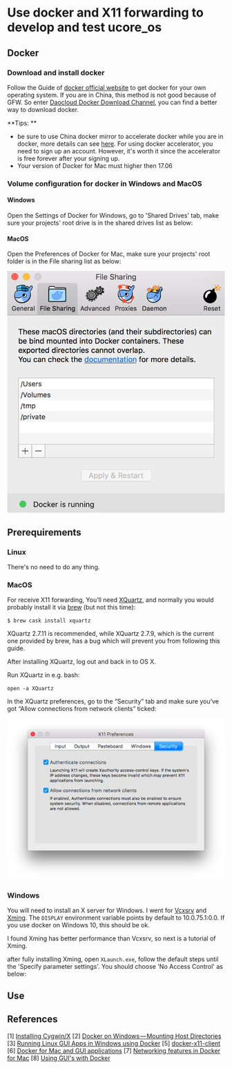 # Use docker and X11 forwarding to develop and test ucore_os

## Docker

### Download and install docker

Follow the Guide of [docker official website](www.docker.com) to get docker for your own operating system. If you are in China, this method is not good because of GFW. So enter [Daocloud Docker Download Channel](http://get.daocloud.io), you can find a better way to download docker.

**Tips: **

- be sure to use China docker mirror to accelerate docker while you are in docker, more details can see [here](https://www.daocloud.io/mirror). For using docker accelerator, you need to sign up an account. However, it's worth it since the accelerator is free forever after your signing up.
- Your version of  Docker for Mac must higher then 17.06

### Volume configuration for docker in Windows and MacOS

#### Windows

Open the Settings of Docker for Windows, go to 'Shared Drives' tab, make sure your projects' root drive is in the shared drives list as below:



#### MacOS

Open the Preferences of Docker for Mac, make sure your projects' root folder is in the File sharing list as below:

![file-sharing-mac](./img/file-sharing-mac.png)

## Prerequirements

### Linux

There's no need to do any thing.

### MacOS

For receive X11 forwarding, You’ll need [XQuartz](https://www.xquartz.org/), and normally you would probably install it via [brew](http://brew.sh/) (but not this time):

```
$ brew cask install xquartz
```

XQuartz 2.7.11 is recommended, while XQuartz 2.7.9, which is the current one provided by brew, has a bug which will prevent you from following this guide.

After installing XQuartz, log out and back in to OS X.

Run XQuartz in e.g. bash:

```
open -a XQuartz

```

In the XQuartz preferences, go to the “Security” tab and make sure you’ve got “Allow connections from network clients” ticked:

![xquartz_preferences](./img/xquartz_preferences.png)

### Windows

You will need to install an X server for Windows. I went for [Vcxsrv](https://sourceforge.net/projects/vcxsrv/) and [Xming](https://sourceforge.net/projects/xming/). The `DISPLAY` environment variable points by default to 10.0.75.1:0.0. If you use docker on Windows 10, this should be ok.

I found Xming has better performance than Vcxsrv, so next is a tutorial of Xming.

after fully installing Xming, open `XLaunch.exe`, follow the default steps until the 'Specify parameter settings'. You should choose 'No Access Control' as below:



## Use



## References

\[1] [Installing Cygwin/X](https://x.cygwin.com/docs/ug/setup.html)
\[2] [Docker on Windows — Mounting Host Directories](https://rominirani.com/docker-on-windows-mounting-host-directories-d96f3f056a2c)
\[3] [Running Linux GUI Apps in Windows using Docker](http://manomarks.github.io/2015/12/03/docker-gui-windows.html)
\[5] [docker-x11-client](https://github.com/Joengenduvel/docker-x11-client)
\[6] [Docker for Mac and GUI applications](https://fredrikaverpil.github.io/2016/07/31/docker-for-mac-and-gui-applications/)
\[7] [Networking features in Docker for Mac](https://docs.docker.com/docker-for-mac/networking/)
\[8] [Using GUI's with Docker](http://wiki.ros.org/docker/Tutorials/GUI)